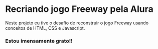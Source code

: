 # Recriando jogo Freeway pela Alura

Neste projeto eu tive o desafio de reconstruir o jogo Freeway usando conceitos de HTML, CSS e Javascript.

### Estou imensamente grato!!
